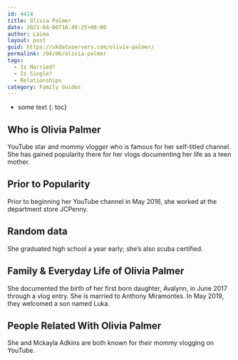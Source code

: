```yaml
---
id: 4414
title: Olivia Palmer
date: 2021-04-06T16:49:25+00:00
author: Laima
layout: post
guid: https://ukdataservers.com/olivia-palmer/
permalink: /04/06/olivia-palmer
tags:
  - Is Married?
  - Is Single?
  - Relationships
category: Family Guides
---
```


* some text
{: toc}


## Who is Olivia Palmer
                  
                  
                  
YouTube star and mommy vlogger who is famous for her self-titled channel. She has gained popularity there for her vlogs documenting her life as a teen mother. 
                  
              
            
              
            
                
                
                
## Prior to Popularity
                  
                  
                  
Prior to beginning her YouTube channel in May 2016, she worked at the department store JCPenny. 
                  
              
            
              
            
                
                
                
## Random data
                  
                  
                  
She graduated high school a year early; she&#8217;s also scuba certified. 
                  
              
            
              
            
                
                
                
## Family & Everyday Life of Olivia Palmer
                  
                  
                  
She documented the birth of her first born daughter, Avalynn, in June 2017 through a vlog entry. She is married to Anthony Miramontes. In May 2019, they welcomed a son named Luka.
                  
              
            
              
            
                
                
                
## People Related With Olivia Palmer
                  
                  
                  
She and Mckayla Adkins are both known for their mommy vlogging on YouTube. 
                  
              
            
              
            
                
              
            
              
              
            
            
              
            
          
          
          